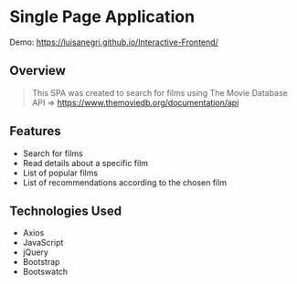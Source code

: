 # Single Page Application 
Demo:  https://luisanegri.github.io/Interactive-Frontend/

## Overview

>This SPA was created to search for films using The Movie Database API => https://www.themoviedb.org/documentation/api

## Features

* Search for films
* Read details about a specific film
* List of popular films
* List of recommendations according to the chosen film


## Technologies Used

* Axios
* JavaScript
* jQuery
* Bootstrap
* Bootswatch






